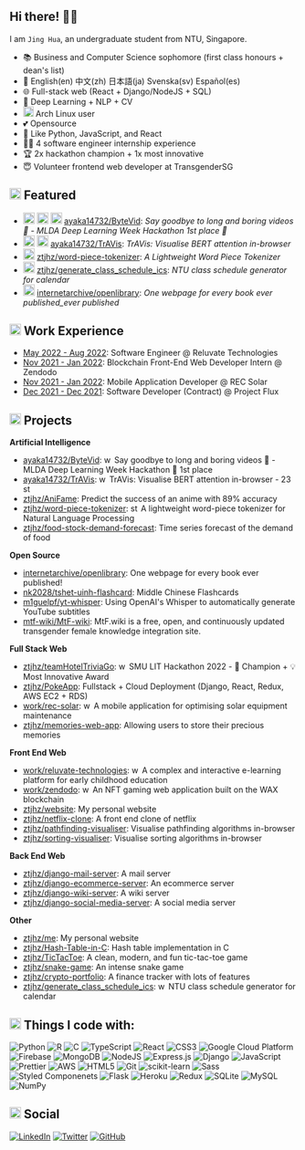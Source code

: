 ## Hi there! 👋🏻

I am `Jing Hua`, an undergraduate student from NTU, Singapore.

- 📚 Business and Computer Science sophomore (first class honours + dean's list)
- 💬 English(en) 中文(zh) 日本語(ja) Svenska(sv) Español(es)
- 🌐 Full-stack web (React + Django/NodeJS + SQL)
- 🧠 Deep Learning + NLP + CV
- <img height="18" width="18" src="https://user-images.githubusercontent.com/59118459/192527457-e6c52b04-68c2-4845-9943-f7856b8d3004.svg" /> Arch Linux user
- 💕 Opensource
- 💜 Like Python, JavaScript, and React
- 👩‍💻 4 software engineer internship experience
- 🏆 2x hackathon champion + 1x most innovative
- 😇 Volunteer frontend web developer at TransgenderSG

## <img src="https://user-images.githubusercontent.com/59118459/169727506-bdad0074-da23-4b4e-9f5e-9b11ab9521db.gif" alt="star3" width="20px"/> Featured

- [<img src="https://github.com/ztjhz.png" height="20" width="20" />](https://github.com/ztjhz) [<img src="https://github.com/ayaka14732.png" height="20" width="20" />](https://github.com/ayaka14732) [<img src="https://github.com/xjqx.png" height="20" width="20" />](https://github.com/xjqx) [ayaka14732/ByteVid](https://github.com/ayaka14732/ByteVid): _Say goodbye to long and boring videos 👋 - MLDA Deep Learning Week Hackathon 1st place 🥇_
- [<img src="https://github.com/ztjhz.png" height="20" width="20" />](https://github.com/ztjhz) [<img src="https://github.com/ayaka14732.png" height="20" width="20" />](https://github.com/ayaka14732) [ayaka14732/TrAVis](https://github.com/ayaka14732/TrAVis): _TrAVis: Visualise BERT attention in-browser_
- [<img src="https://github.com/ztjhz.png" height="20" width="20" />](https://github.com/ztjhz) [ztjhz/word-piece-tokenizer](https://github.com/ztjhz/word-piece-tokenizer): _A Lightweight Word Piece Tokenizer_
- [<img src="https://github.com/ztjhz.png" height="20" width="20" />](https://github.com/ztjhz) [ztjhz/generate_class_schedule_ics](https://github.com/ztjhz/generate_class_schedule_ics): _NTU class schedule generator for calendar_
- [<img src="https://avatars.githubusercontent.com/u/130493?s=200&v=4" height="20" width="20" />](https://github.com/internetarchive) [internetarchive/openlibrary](https://github.com/internetarchive/openlibrary): _One webpage for every book ever published_ever published_

## <img src="https://user-images.githubusercontent.com/59118459/194597694-d5340bd9-b5aa-464b-ae0c-446632a59f16.gif" alt="work" width="20px" height="20px"/> Work Experience

- [May 2022 - Aug 2022](https://me.tjh.sg/docs/work/reluvate): Software Engineer @ Reluvate Technologies
- [Nov 2021 - Jan 2022](https://me.tjh.sg/docs/work/zendodo): Blockchain Front-End Web Developer Intern @ Zendodo
- [Nov 2021 - Jan 2022](https://me.tjh.sg/docs/work/rec-solar): Mobile Application Developer @ REC Solar
- [Dec 2021 - Dec 2021](https://me.tjh.sg/docs/work/project-flux): Software Developer (Contract) @ Project Flux

## <img src="https://user-images.githubusercontent.com/59118459/169634580-cf0d3886-3703-4ab7-8b28-f4aa869541a2.gif" alt="BunnyStudyRead" width="20px" height="20px"/> Projects

**Artificial Intelligence**

- [ayaka14732/ByteVid](https://github.com/ayaka14732/ByteVid): <img src="https://user-images.githubusercontent.com/59118459/194571865-99c38b11-ed67-4052-b4f2-6c25ed429ea1.gif" alt="work" width="14px" height="14px"/> Say goodbye to long and boring videos 👋 - MLDA Deep Learning Week Hackathon 🥇 1st place
- [ayaka14732/TrAVis](https://github.com/ayaka14732/TrAVis): <img src="https://user-images.githubusercontent.com/59118459/194571865-99c38b11-ed67-4052-b4f2-6c25ed429ea1.gif" alt="work" width="14px" height="14px"/> TrAVis: Visualise BERT attention in-browser - 23 <img src="https://user-images.githubusercontent.com/59118459/169727506-bdad0074-da23-4b4e-9f5e-9b11ab9521db.gif" alt="star3" width="14px"/>
- [ztjhz/AniFame](https://github.com/ztjhz/SC1015-Project): Predict the success of an anime with 89% accuracy
- [ztjhz/word-piece-tokenizer](https://github.com/ztjhz/word-piece-tokenizer): <img src="https://user-images.githubusercontent.com/59118459/194571865-99c38b11-ed67-4052-b4f2-6c25ed429ea1.gif" alt="star3" width="14px"/> A lightweight word-piece tokenizer for Natural Language Processing
- [ztjhz/food-stock-demand-forecast](https://github.com/ztjhz/food-stock-demand-forecast): Time series forecast of the demand of food

**Open Source**

- [internetarchive/openlibrary](https://github.com/internetarchive/openlibrary): One webpage for every book ever published!
- [nk2028/tshet-uinh-flashcard](https://github.com/nk2028/tshet-uinh-flashcard): Middle Chinese Flashcards
- [m1guelpf/yt-whisper](https://github.com/m1guelpf/yt-whisper): Using OpenAI's Whisper to automatically generate YouTube subtitles
- [mtf-wiki/MtF-wiki](https://github.com/mtf-wiki/MtF-wiki): MtF.wiki is a free, open, and continuously updated transgender female knowledge integration site.

**Full Stack Web**

- [ztjhz/teamHotelTriviaGo](https://github.com/ztjhz/teamHotelTriviaGo): <img src="https://user-images.githubusercontent.com/59118459/194571865-99c38b11-ed67-4052-b4f2-6c25ed429ea1.gif" alt="work" width="14px" height="14px"/> SMU LIT Hackathon 2022 - 🥇 Champion + 💡 Most Innovative Award
- [ztjhz/PokeApp](https://github.com/ztjhz/PokeApp): Fullstack + Cloud Deployment (Django, React, Redux, AWS EC2 + RDS)
- [work/rec-solar](https://me.tjh.sg/docs/work/rec-solar.md): <img src="https://user-images.githubusercontent.com/59118459/194571865-99c38b11-ed67-4052-b4f2-6c25ed429ea1.gif" alt="work" width="14px" height="14px"/> A mobile application for optimising solar equipment maintenance
- [ztjhz/memories-web-app](https://github.com/ztjhz/memories-web-app): Allowing users to store their precious memories

**Front End Web**

- [work/reluvate-technologies](https://tjh.sg/reluvate): <img src="https://user-images.githubusercontent.com/59118459/194571865-99c38b11-ed67-4052-b4f2-6c25ed429ea1.gif" alt="work" width="14px" height="14px"/> A complex and interactive e-learning platform for early childhood education
- [work/zendodo](https://tjh.sg/zendodo): <img src="https://user-images.githubusercontent.com/59118459/194571865-99c38b11-ed67-4052-b4f2-6c25ed429ea1.gif" alt="work" width="14px" height="14px"/> An NFT gaming web application built on the WAX blockchain
- [ztjhz/website](https://tohjinghua.com): My personal website
- [ztjhz/netflix-clone](https://github.com/ztjhz/netflix-clone): A front end clone of netflix
- [ztjhz/pathfinding-visualiser](https://github.com/ztjhz/pathfinding-visualiser): Visualise pathfinding algorithms in-browser
- [ztjhz/sorting-visualiser](https://github.com/ztjhz/sorting-visualiser): Visualise sorting algorithms in-browser

**Back End Web**

- [ztjhz/django-mail-server](https://github.com/ztjhz/django-mail-server): A mail server
- [ztjhz/django-ecommerce-server](https://github.com/ztjhz/django-ecommerce-server): An ecommerce server
- [ztjhz/django-wiki-server](https://github.com/ztjhz/django-wiki-server): A wiki server
- [ztjhz/django-social-media-server](https://github.com/ztjhz/django-social-media-server): A social media server

**Other**

- [ztjhz/me](https://github.com/ztjhz/me): My personal website
- [ztjhz/Hash-Table-in-C](https://github.com/ztjhz/Hash-Table-in-C): Hash table implementation in C
- [ztjhz/TicTacToe](https://github.com/ztjhz/TicTacToe): A clean, modern, and fun tic-tac-toe game
- [ztjhz/snake-game](https://github.com/ztjhz/snake-game): An intense snake game
- [ztjhz/crypto-portfolio](https://github.com/ztjhz/crypto-portfolio): A finance tracker with lots of features
- [ztjhz/generate_class_schedule_ics](https://github.com/ztjhz/generate_class_schedule_ics): <img src="https://user-images.githubusercontent.com/59118459/194571865-99c38b11-ed67-4052-b4f2-6c25ed429ea1.gif" alt="work" width="14px" height="14px"/> NTU class schedule generator for calendar

## <img src="https://user-images.githubusercontent.com/59118459/194571601-3db32470-58c8-49e0-b201-5aedff2dcbbf.gif" alt="stars" width="20px" height="20px"/> Things I code with:

![Python](http://img.shields.io/badge/Python-3776AB?style=flat-square&logo=python&logoColor=ffffff)
![R](http://img.shields.io/badge/-R-3776AB?style=flat-square&logo=r&logoColor=ffffff)
![C](http://img.shields.io/badge/-C-3776AB?style=flat-square&logo=c&logoColor=ffffff)
![TypeScript](https://img.shields.io/badge/TypeScript-%23007ACC.svg?style=flat-square&logo=typescript&logoColor=white)
![React](https://img.shields.io/badge/React-%23007ACC?style=flat-square&logo=react&logoColor=white)
![CSS3](https://img.shields.io/badge/-CSS3-%231572B6?style=flat-square&logo=css3)
![Google Cloud Platform](https://img.shields.io/badge/-Google_Cloud_Platform-1a73e8?style=flat-square&logo=google-cloud&logoColor=white)
![Firebase](https://img.shields.io/badge/firebase-%234285F4.svg?style=flat-square&logo=firebase)
![MongoDB](https://img.shields.io/badge/MongoDB-%234ea94b.svg?style=flat-square&logo=mongodb&logoColor=white)
![NodeJS](https://img.shields.io/badge/Nodejs-43853d?style=flat-square&logo=node.js&logoColor=white)
![Express.js](https://img.shields.io/badge/Expressjs-43853d.svg?style=flat-square&logo=express&logoColor=white)
![Django](https://img.shields.io/badge/-Django-047728?style=flat-square&logo=django)
![JavaScript](https://img.shields.io/badge/-JavaScript-yellow?style=flat-square&logo=javascript&logoColor=white)
![Prettier](https://img.shields.io/badge/-Prettier-E7A93E?style=flat-square&logo=prettier&logoColor=white)
![AWS](https://img.shields.io/badge/AWS-%23FF9900.svg?style=flat-square&logo=amazon-aws&logoColor=white)
![HTML5](https://img.shields.io/badge/-HTML5-E34F26?style=flat-square&logo=html5&logoColor=ffffff)
![Git](https://img.shields.io/badge/-Git-F05032?style=flat-square&logo=git&logoColor=white)
![scikit-learn](https://img.shields.io/badge/scikit--learn-F06032.svg?style=flat-square&logo=scikit-learn&logoColor=white)
![Sass](https://img.shields.io/badge/Sass-CC6699?style=flat-square&logo=sass&logoColor=white)
![Styled Componenets](https://img.shields.io/badge/-Styled_Components-db7092?style=flat-square&logo=styled-components&logoColor=white)
![Flask](https://img.shields.io/badge/Flask-311C87.svg?style=flat-square&logo=flask&logoColor=white)
![Heroku](https://img.shields.io/badge/-Heroku-430098?style=flat-square&logo=heroku&logoColor=white)
![Redux](https://img.shields.io/badge/Redux-764ABC?style=flat-square&logo=redux&logoColor=white)
![SQLite](https://img.shields.io/badge/Sqlite-%2307405e.svg?style=flat-square&logo=sqlite&logoColor=white)
![MySQL](https://img.shields.io/badge/MySQL-%2307405e.svg?style=flat-square&logo=mysql&logoColor=white)
![NumPy](https://img.shields.io/badge/numpy-%23013243.svg?style=flat-square&logo=numpy&logoColor=white)

## <img src="https://user-images.githubusercontent.com/59118459/193049628-b56bba85-b2da-4d04-8bd1-7f79ea015feb.gif" alt="mewheart" width="20px" height="20px" /> Social

[![LinkedIn](https://img.shields.io/badge/-Jing_Hua-0077B5?style=flat-square&logo=Linkedin&logoColor=white&link=https://www.linkedin.com/in/tohjinghua/)](https://www.linkedin.com/in/tohjinghua/)
[![Twitter](https://img.shields.io/badge/-@nikushii__-1DA1F2?style=flat-square&logo=twitter&logoColor=white)](https://twitter.com/nikushii_)
[![GitHub](https://img.shields.io/github/followers/ztjhz?style=social&label=Follow)](https://github.com/ztjhz)
